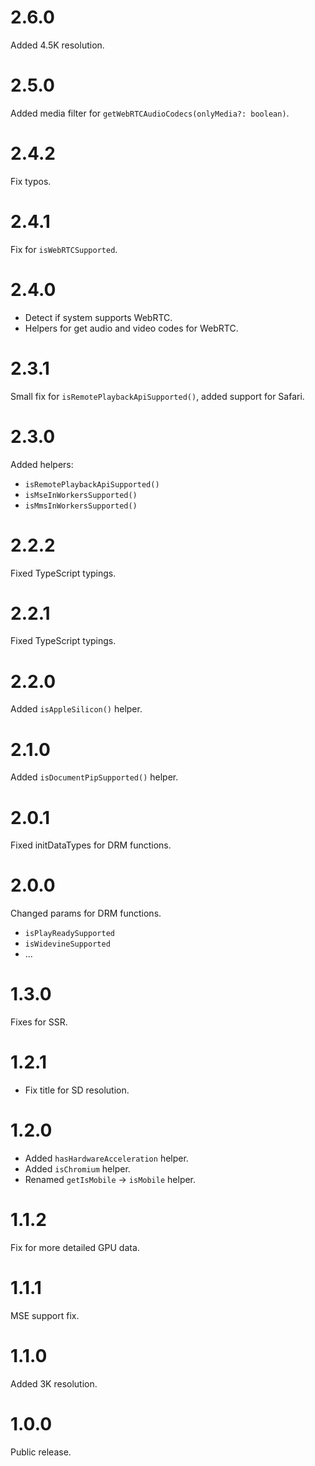 # 2.6.0
Added 4.5K resolution.

# 2.5.0
Added media filter for `getWebRTCAudioCodecs(onlyMedia?: boolean)`.

# 2.4.2
Fix typos.

# 2.4.1
Fix for `isWebRTCSupported`.

# 2.4.0
- Detect if system supports WebRTC.
- Helpers for get audio and video codes for WebRTC.

# 2.3.1
Small fix for `isRemotePlaybackApiSupported()`, added support for Safari.

# 2.3.0
Added helpers:
- `isRemotePlaybackApiSupported()`
- `isMseInWorkersSupported()`
- `isMmsInWorkersSupported()`

# 2.2.2
Fixed TypeScript typings.

# 2.2.1
Fixed TypeScript typings.

# 2.2.0
Added `isAppleSilicon()` helper.

# 2.1.0
Added `isDocumentPipSupported()` helper.

# 2.0.1
Fixed initDataTypes for DRM functions.

# 2.0.0
Changed params for DRM functions.
- `isPlayReadySupported`
- `isWidevineSupported`
- ...

# 1.3.0
Fixes for SSR.

# 1.2.1
- Fix title for SD resolution.

# 1.2.0
- Added `hasHardwareAcceleration` helper.
- Added `isChromium` helper.
- Renamed `getIsMobile` → `isMobile` helper.

# 1.1.2
Fix for more detailed GPU data.

# 1.1.1
MSE support fix.

# 1.1.0
Added 3K resolution.

# 1.0.0
Public release.
